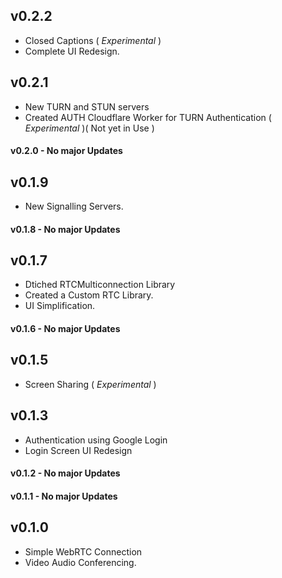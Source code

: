 ## v0.2.2
* Closed Captions ( *Experimental* )
* Complete UI Redesign.

## v0.2.1
* New TURN and STUN servers
* Created AUTH Cloudflare Worker for TURN Authentication ( *Experimental* )( Not yet in Use )
#### v0.2.0 - No major Updates
## v0.1.9
* New Signalling Servers.

#### v0.1.8 - No major Updates
## v0.1.7
* Dtiched RTCMulticonnection Library
* Created a Custom RTC Library.
* UI Simplification.

#### v0.1.6 - No major Updates

## v0.1.5
* Screen Sharing ( *Experimental* )

## v0.1.3
* Authentication using Google Login
* Login Screen UI Redesign
#### v0.1.2 - No major Updates
#### v0.1.1 - No major Updates
## v0.1.0
* Simple WebRTC Connection
* Video Audio Conferencing.